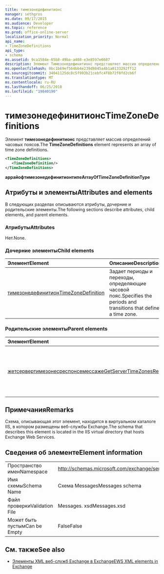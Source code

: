 ```yaml
---
title: тимезонедефинитионс
manager: sethgros
ms.date: 09/17/2015
ms.audience: Developer
ms.topic: reference
ms.prod: office-online-server
localization_priority: Normal
api_name:
- TimeZoneDefinitions
api_type:
- schema
ms.assetid: 9ca1584e-65b8-49ba-a408-e3e8597e6607
description: Элемент Тимезонедефинитионс представляет массив определений часовых поясов.
ms.openlocfilehash: 0bc1b69ef564bb4e239d9845a4b1a0133292ff12
ms.sourcegitcommit: 34041125dc8c5f993b21cebfc4f8b72f0fd2cb6f
ms.translationtype: MT
ms.contentlocale: ru-RU
ms.lasthandoff: 06/25/2018
ms.locfileid: "19840190"
---
```

# <a name="timezonedefinitions"></a><span data-ttu-id="dadce-103">тимезонедефинитионс</span><span class="sxs-lookup"><span data-stu-id="dadce-103">TimeZoneDefinitions</span></span>

<span data-ttu-id="dadce-104">Элемент **тимезонедефинитионс** представляет массив определений часовых поясов.</span><span class="sxs-lookup"><span data-stu-id="dadce-104">The **TimeZoneDefinitions** element represents an array of time zone definitions.</span></span> 
  
```XML
<TimeZoneDefinitions>
   <TimeZoneDefinition/>
</TimeZoneDefinitions>
```

 <span data-ttu-id="dadce-105">**аррайофтимезонедефинитионтипе**</span><span class="sxs-lookup"><span data-stu-id="dadce-105">**ArrayOfTimeZoneDefinitionType**</span></span>
## <a name="attributes-and-elements"></a><span data-ttu-id="dadce-106">Атрибуты и элементы</span><span class="sxs-lookup"><span data-stu-id="dadce-106">Attributes and elements</span></span>

<span data-ttu-id="dadce-107">В следующих разделах описываются атрибуты, дочерние и родительские элементы.</span><span class="sxs-lookup"><span data-stu-id="dadce-107">The following sections describe attributes, child elements, and parent elements.</span></span>
  
### <a name="attributes"></a><span data-ttu-id="dadce-108">Атрибуты</span><span class="sxs-lookup"><span data-stu-id="dadce-108">Attributes</span></span>

<span data-ttu-id="dadce-109">Нет.</span><span class="sxs-lookup"><span data-stu-id="dadce-109">None.</span></span>
  
### <a name="child-elements"></a><span data-ttu-id="dadce-110">Дочерние элементы</span><span class="sxs-lookup"><span data-stu-id="dadce-110">Child elements</span></span>

|<span data-ttu-id="dadce-111">**Элемент**</span><span class="sxs-lookup"><span data-stu-id="dadce-111">**Element**</span></span>|<span data-ttu-id="dadce-112">**Описание**</span><span class="sxs-lookup"><span data-stu-id="dadce-112">**Description**</span></span>|
|:-----|:-----|
|[<span data-ttu-id="dadce-113">тимезонедефинитион</span><span class="sxs-lookup"><span data-stu-id="dadce-113">TimeZoneDefinition</span></span>](timezonedefinition.md) <br/> |<span data-ttu-id="dadce-114">Задает периоды и переходы, определяющие часовой пояс.</span><span class="sxs-lookup"><span data-stu-id="dadce-114">Specifies the periods and transitions that define a time zone.</span></span>  <br/> |
   
### <a name="parent-elements"></a><span data-ttu-id="dadce-115">Родительские элементы</span><span class="sxs-lookup"><span data-stu-id="dadce-115">Parent elements</span></span>

|<span data-ttu-id="dadce-116">**Элемент**</span><span class="sxs-lookup"><span data-stu-id="dadce-116">**Element**</span></span>|<span data-ttu-id="dadce-117">**Описание**</span><span class="sxs-lookup"><span data-stu-id="dadce-117">**Description**</span></span>|
|:-----|:-----|
|[<span data-ttu-id="dadce-118">жетсервертимезонесреспонсемессаже</span><span class="sxs-lookup"><span data-stu-id="dadce-118">GetServerTimeZonesResponseMessage</span></span>](getservertimezonesresponsemessage.md) <br/> |<span data-ttu-id="dadce-119">Содержит состояние и результат запроса [операции GetServerTimeZones](getservertimezones-operation.md) .</span><span class="sxs-lookup"><span data-stu-id="dadce-119">Contains the status and result of a [GetServerTimeZones operation](getservertimezones-operation.md) request.</span></span>  <br/> |
   
## <a name="remarks"></a><span data-ttu-id="dadce-120">Примечания</span><span class="sxs-lookup"><span data-stu-id="dadce-120">Remarks</span></span>

<span data-ttu-id="dadce-121">Схема, описывающая этот элемент, находится в виртуальном каталоге IIS, в котором размещены веб-службы Exchange.</span><span class="sxs-lookup"><span data-stu-id="dadce-121">The schema that describes this element is located in the IIS virtual directory that hosts Exchange Web Services.</span></span>
  
## <a name="element-information"></a><span data-ttu-id="dadce-122">Сведения об элементе</span><span class="sxs-lookup"><span data-stu-id="dadce-122">Element information</span></span>

|||
|:-----|:-----|
|<span data-ttu-id="dadce-123">Пространство имен</span><span class="sxs-lookup"><span data-stu-id="dadce-123">Namespace</span></span>  <br/> |http://schemas.microsoft.com/exchange/services/2006/messages  <br/> |
|<span data-ttu-id="dadce-124">Имя схемы</span><span class="sxs-lookup"><span data-stu-id="dadce-124">Schema Name</span></span>  <br/> |<span data-ttu-id="dadce-125">Схема Messages</span><span class="sxs-lookup"><span data-stu-id="dadce-125">Messages schema</span></span>  <br/> |
|<span data-ttu-id="dadce-126">Файл проверки</span><span class="sxs-lookup"><span data-stu-id="dadce-126">Validation File</span></span>  <br/> |<span data-ttu-id="dadce-127">Messages. xsd</span><span class="sxs-lookup"><span data-stu-id="dadce-127">Messages.xsd</span></span>  <br/> |
|<span data-ttu-id="dadce-128">Может быть пустым</span><span class="sxs-lookup"><span data-stu-id="dadce-128">Can be Empty</span></span>  <br/> |<span data-ttu-id="dadce-129">False</span><span class="sxs-lookup"><span data-stu-id="dadce-129">False</span></span>  <br/> |
   
## <a name="see-also"></a><span data-ttu-id="dadce-130">См. также</span><span class="sxs-lookup"><span data-stu-id="dadce-130">See also</span></span>



- [<span data-ttu-id="dadce-131">Элементы XML веб-служб Exchange в Exchange</span><span class="sxs-lookup"><span data-stu-id="dadce-131">EWS XML elements in Exchange</span></span>](ews-xml-elements-in-exchange.md)

